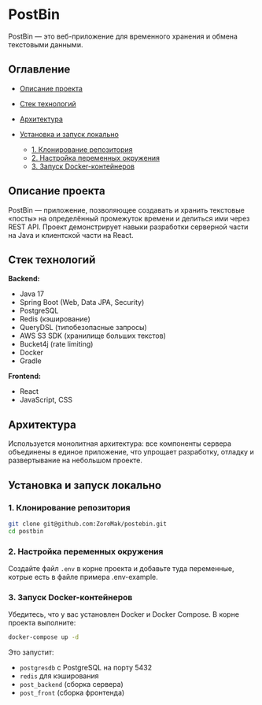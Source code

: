 # PostBin

PostBin — это веб-приложение для временного хранения и обмена текстовыми данными.

## Оглавление

* [Описание проекта](#описание-проекта)
* [Стек технологий](#стек-технологий)
* [Архитектура](#архитектура)
* [Установка и запуск локально](#установка-и-запуск-локально)

  * [1. Клонирование репозитория](#1-клонирование-репозитория)
  * [2. Настройка переменных окружения](#2-настройка-переменных-окружения)
  * [3. Запуск Docker-контейнеров](#3-запуск-docker-контейнеров)

## Описание проекта

PostBin — приложение, позволяющее создавать и хранить текстовые «посты» на определённый промежуток времени и делиться ими через REST API. Проект демонстрирует навыки разработки серверной части на Java и клиентской части на React.

## Стек технологий

**Backend:**

* Java 17
* Spring Boot (Web, Data JPA, Security)
* PostgreSQL
* Redis (кэширование)
* QueryDSL (типобезопасные запросы)
* AWS S3 SDK (хранилище больших текстов)
* Bucket4j (rate limiting)
* Docker
* Gradle

**Frontend:**

* React
* JavaScript, CSS

## Архитектура

Используется монолитная архитектура: все компоненты сервера объединены в единое приложение, что упрощает разработку, отладку и развертывание на небольшом проекте.

## Установка и запуск локально

### 1. Клонирование репозитория

```bash
git clone git@github.com:ZoroMak/postebin.git
cd postbin
```

### 2. Настройка переменных окружения

Создайте файл `.env` в корне проекта и добавьте туда переменные, котрые есть в файле примера .env-example.

### 3. Запуск Docker-контейнеров

Убедитесь, что у вас установлен Docker и Docker Compose. В корне проекта выполните:

```bash
docker-compose up -d
```

Это запустит:

* `postgresdb` с PostgreSQL на порту 5432
* `redis` для кэширования
* `post_backend` (сборка сервера)
* `post_front` (сборка фронтенда)
